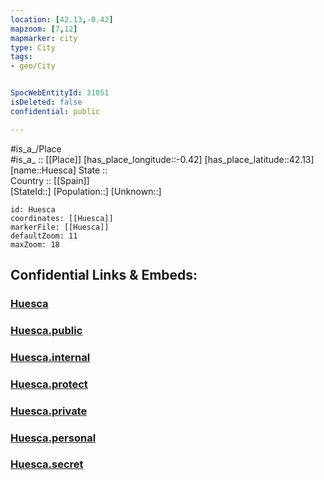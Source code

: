 ```yaml
---
location: [42.13,-0.42] 
mapzoom: [7,12] 
mapmarker: city 
type: City
tags:
- geo/City


SpocWebEntityId: 31051
isDeleted: false
confidential: public

---
```

#is_a_/Place  
#is_a_ :: [[Place]] 
[has_place_longitude::-0.42] 
[has_place_latitude::42.13] 
[name::Huesca] 
State ::  
Country :: [[Spain]]  
[StateId::] 
[Population::] 
[Unknown::] 


```leaflet
id: Huesca
coordinates: [[Huesca]] 
markerFile: [[Huesca]] 
defaultZoom: 11 
maxZoom: 18
```


## Confidential Links & Embeds: 

### [Huesca](/_Standards/Earth/Continent/Europe/Europe~South/Spain/Provinces~Spain/Aragon/Huesca.Province/City/Huesca.md) 

### [Huesca.public](/_public/Earth/Continent/Europe/Europe~South/Spain/Provinces~Spain/Aragon/Huesca.Province/City/Huesca.public.md) 

### [Huesca.internal](/_internal/Earth/Continent/Europe/Europe~South/Spain/Provinces~Spain/Aragon/Huesca.Province/City/Huesca.internal.md) 

### [Huesca.protect](/_protect/Earth/Continent/Europe/Europe~South/Spain/Provinces~Spain/Aragon/Huesca.Province/City/Huesca.protect.md) 

### [Huesca.private](/_private/Earth/Continent/Europe/Europe~South/Spain/Provinces~Spain/Aragon/Huesca.Province/City/Huesca.private.md) 

### [Huesca.personal](/_personal/Earth/Continent/Europe/Europe~South/Spain/Provinces~Spain/Aragon/Huesca.Province/City/Huesca.personal.md) 

### [Huesca.secret](/_secret/Earth/Continent/Europe/Europe~South/Spain/Provinces~Spain/Aragon/Huesca.Province/City/Huesca.secret.md)

